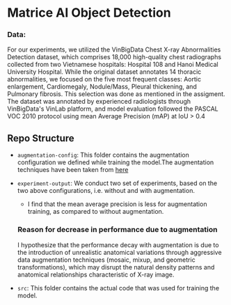 # Matrice AI Object Detection

### Data:
For our experiments, we utilized the VinBigData Chest X-ray Abnormalities Detection dataset, which comprises 18,000 high-quality chest radiographs collected from two Vietnamese hospitals: Hospital 108 and Hanoi Medical University Hospital. While the original dataset annotates 14 thoracic abnormalities, we focused on the five most frequent classes: Aortic enlargement, Cardiomegaly, Nodule/Mass, Pleural thickening, and Pulmonary fibrosis. This selection was done as mentioned in the assigment. The dataset was annotated by experienced radiologists through VinBigData's VinLab platform, and model evaluation followed the PASCAL VOC 2010 protocol using mean Average Precision (mAP) at IoU > 0.4

## Repo Structure

- `augmentation-config`: This folder contains the augmentation configuration we defined while training the model.The augmentation techniques have been taken from [here](https://github.com/WongKinYiu/PyTorch_YOLOv4/tree/master)

- `experiment-output`: We conduct two set of experiments, based on the two above configurations, i.e. without and with augmentation.

    - I find that the mean average precision is less for augmentation training, as compared to without augmentation.

    ### Reason for decrease in performance due to augmentation
    I hypothesize that the performance decay with augmentation is due to the introduction of unrealistic anatomical variations through aggressive data augmentation techniques (mosaic, mixup, and geometric transformations), which may disrupt the natural density patterns and anatomical relationships characteristic of X-ray image.

- `src`: This folder contains the actual code that was used for training the model.